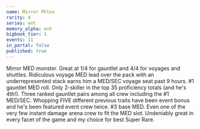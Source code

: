 ```yaml
---
name: Mirror Phlox
rarity: 4
series: ent
memory_alpha: ent
bigbook_tier: 1
events: 11
in_portal: false
published: true
---
```


Mirror MED monster. Great at 1/4 for gauntlet and 4/4 for voyages and shuttles. Ridiculous voyage MED lead over the pack with an underrepresented stack earns him a MED/SEC voyage seat past 9 hours. #1 gauntlet MED roll. Only 2-skiller in the top 35 proficiency totals (and he's 4th!). Three ranked gauntlet pairs among all crew including the #1 MED/SEC. Whopping FIVE different previous traits have been event bonus and he's been featured event crew twice. #3 base MED. Even one of the very few instant damage arena crew to fit the MED slot. Undeniably great in every facet of the game and my choice for best Super Rare.
